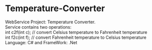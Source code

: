 # Temperature-Converter
WebService Project: Temperature Converter. <br/>
Service contains two operations:   <br/>
int c2f(int c); // convert Celsius temperature to Fahrenheit temperature   <br/>
int f2c(int f); // convert Fahrenheit temperature to Celsius temperature   <br/>
Language: C# and FrameWork: .Net
